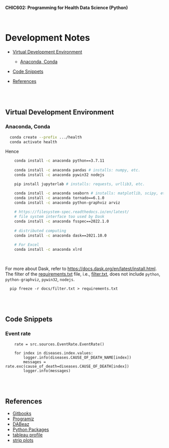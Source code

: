 <br>

**CHIC602: Programming for Health Data Science (Python)**

<br>

# Development Notes

* [Virtual Development Environment](#virtual-development-environment)
  * [Anaconda, Conda](#anaconda-conda)

* [Code Snippets](#code-snippets)

* [References](#references)

<br>
<br>

## Virtual Development Environment

### Anaconda, Conda

```bash
  conda create --prefix .../health
  conda activate health
```

Hence

```bash
    conda install -c anaconda python==3.7.11
    
    conda install -c anaconda pandas # installs: numpy, etc.
    conda install -c anaconda pywin32 nodejs

    pip install jupyterlab # installs: requests, urllib3, etc.

    conda install -c anaconda seaborn # installs: matplotlib, scipy, etc. 
    conda install -c anaconda tornado==6.1.0 
    conda install -c anaconda python-graphviz arviz
    
    # https://filesystem-spec.readthedocs.io/en/latest/
    # file system interface too used by Dask
    conda install -c anaconda fsspec==2022.1.0
    
    # distributed computing
    conda install -c anaconda dask==2021.10.0
    
    # For Excel
    conda install -c anaconda xlrd
    
    

```

For more about Dask, refer to https://docs.dask.org/en/latest/install.html.  The filter of
the [requirements.txt](requirements.txt) file, i.e., [filter.txt](./docs/filter.txt), does not
include ``python``, ``python-graphviz``, ``pywin32``, ``nodejs``.

```shell
  pip freeze -r docs/filter.txt > requirements.txt
```

<br>
<br>


## Code Snippets

### Event rate

```
    rate = src.sources.EventRate.EventRate()

    for index in diseases.index.values:
        logger.info(diseases.CAUSE_OF_DEATH_NAME[index])
        messages = rate.exc(cause_of_death=diseases.CAUSE_OF_DEATH[index])
        logger.info(messages)
```


<br>
<br>

## References

* [Gitbooks](https://learnbyexample.gitbooks.io/python-basics/content/)
* [Programiz](https://www.programiz.com/python-programming/first-program)
* [DABeaz](https://dabeaz-course.github.io/practical-python/)
* [Python Packages](https://anaconda.org)
* [tableau profile](https://public.tableau.com/app/profile/greyhypotheses)
* [strip plots](https://seaborn.pydata.org/examples/jitter_stripplot.html)

<br>
<br>

<br>
<br>

<br>
<br>

<br>
<br>